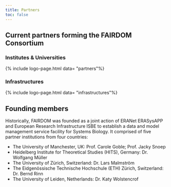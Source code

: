 ```yaml
---
title: Partners
toc: false
---
```


## Current partners forming the FAIRDOM Consortium  


### Institutes & Universities  

{% include logo-page.html data= "partners"%}

  
### Infrastructures

{% include logo-page.html data= "infrastructures"%} 


## Founding members

Historically, FAIRDOM was founded as a joint action of ERANet ERASysAPP and European Research Infrastructure ISBE to establish a data and model management service facility for Systems Biology. It comprised of five partner institutions from four countries:

* The University of Manchester, UK: Prof. Carole Goble; Prof. Jacky Snoep
* Heidelberg Institute for Theoretical Studies (HITS), Germany: Dr. Wolfgang Müller
* The University of Zürich, Switzerland: Dr. Lars Malmström
* The Eidgenössische Technische Hochschule (ETH) Zürich, Switzerland: Dr. Bernd Rinn
* The University of Leiden, Netherlands: Dr. Katy Wolstencrof
